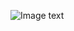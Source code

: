 ![Image text](https://raw.github.com/joylijunfang/joyli/master/imgs/9D54F408-06F2-60B7-B513-DFA3374926B1.gif)
